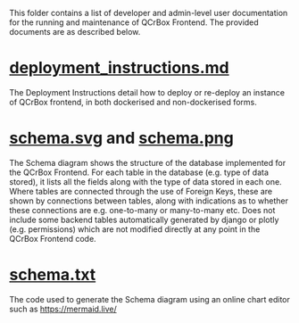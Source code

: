 This folder contains a list of developer and admin-level user documentation for the running and maintenance of QCrBox Frontend.  The provided documents are as described below.

# [deployment_instructions.md](deployment_instructions.md)

The Deployment Instructions detail how to deploy or re-deploy an instance of QCrBox frontend, in both dockerised and non-dockerised forms.

# [schema.svg](schema.svg) and [schema.png](schema.png)

The Schema diagram shows the structure of the database implemented for the QCrBox Frontend.  For each table in the database (e.g. type of data stored), it lists all the fields along with the type of data stored in each one.  Where tables are connected through the use of Foreign Keys, these are shown by connections between tables, along with indications as to whether these connections are e.g. one-to-many or many-to-many etc.  Does not include some backend tables automatically generated by django or plotly (e.g. permissions) which are not modified directly at any point in the QCrBox Frontend code.

# [schema.txt](schema.txt)

The code used to generate the Schema diagram using an online chart editor such as https://mermaid.live/ 
